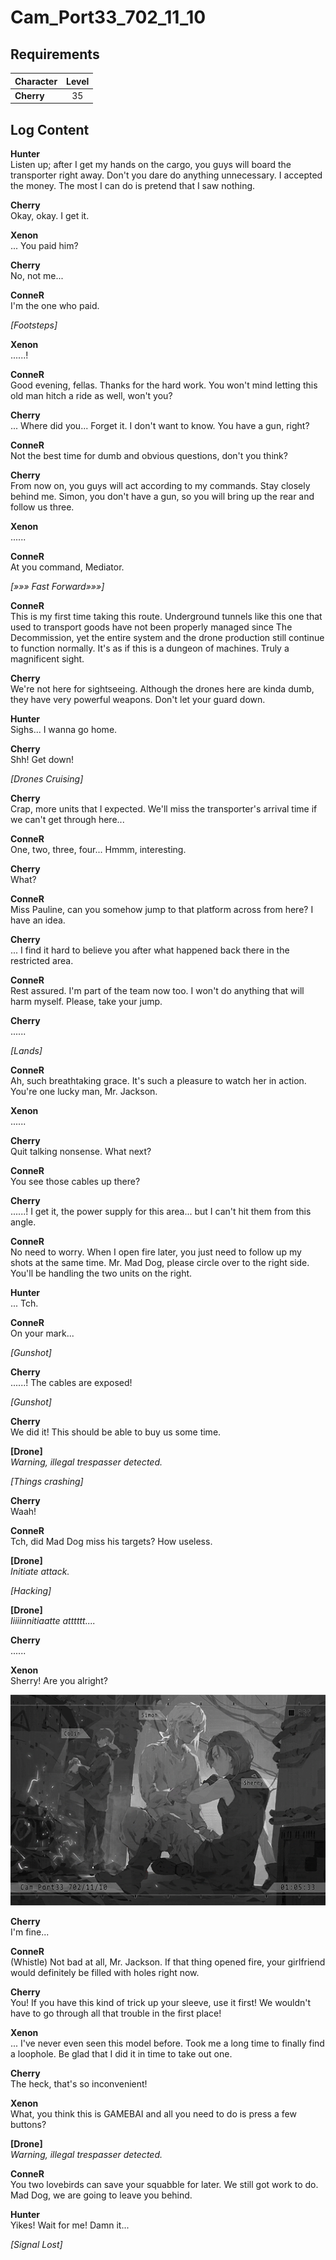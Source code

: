 # Cam_Port33_702_11_10
## Requirements
|Character |Level|
|----------|:---:|
|**Cherry**| 35  |

## Log Content
**Hunter**<br>
Listen up; after I get my hands on the cargo, you guys will board the transporter right away. Don't you dare do anything unnecessary. I accepted the money. The most I can do is pretend that I saw nothing.

**Cherry**<br>
Okay, okay. I get it.

**Xenon**<br>
... You paid him?

**Cherry**<br>
No, not me...

**ConneR**<br>
I'm the one who paid.

*\[Footsteps\]*

**Xenon**<br>
......!

**ConneR**<br>
Good evening, fellas. Thanks for the hard work. You won't mind letting this old man hitch a ride as well, won't you?

**Cherry**<br>
... Where did you... Forget it. I don't want to know. You have a gun, right?

**ConneR**<br>
Not the best time for dumb and obvious questions, don't you think?

**Cherry**<br>
From now on, you guys will act according to my commands. Stay closely behind me. Simon, you don't have a gun, so you will bring up the rear and follow us three.

**Xenon**<br>
......

**ConneR**<br>
At you command, Mediator.

*[»»» Fast Forward»»»]*

**ConneR**<br>
This is my first time taking this route. Underground tunnels like this one that used to transport goods have not been properly managed since The Decommission, yet the entire system and the drone production still continue to function normally. It's as if this is a dungeon of machines. Truly a magnificent sight.

**Cherry**<br>
We're not here for sightseeing. Although the drones here are kinda dumb, they have very powerful weapons. Don't let your guard down.

**Hunter**<br>
Sighs... I wanna go home.

**Cherry**<br>
Shh! Get down!

*\[Drones Cruising\]*

**Cherry**<br>
Crap, more units that I expected. We'll miss the transporter's arrival time if we can't get through here...

**ConneR**<br>
One, two, three, four... Hmmm, interesting.

**Cherry**<br>
What?

**ConneR**<br>
Miss Pauline, can you somehow jump to that platform across from here? I have an idea.

**Cherry**<br>
... I find it hard to believe you after what happened back there in the restricted area.

**ConneR**<br>
Rest assured. I'm part of the team now too. I won't do anything that will harm myself. Please, take your jump.

**Cherry**<br>
......

*\[Lands\]*

**ConneR**<br>
Ah, such breathtaking grace. It's such a pleasure to watch her in action.<br>
You're one lucky man, Mr. Jackson.

**Xenon**<br>
......

**Cherry**<br>
Quit talking nonsense. What next?

**ConneR**<br>
You see those cables up there?

**Cherry**<br>
......! I get it, the power supply for this area... but I can't hit them from this angle.

**ConneR**<br>
No need to worry. When I open fire later, you just need to follow up my shots at the same time. Mr. Mad Dog, please circle over to the right side. You'll be handling the two units on the right.

**Hunter**<br>
... Tch.

**ConneR**<br>
On your mark...

*\[Gunshot\]*

**Cherry**<br>
......! The cables are exposed!

*\[Gunshot\]*

**Cherry**<br>
We did it! This should be able to buy us some time.

**[Drone]**<br>
*Warning, illegal trespasser detected.*

*\[Things crashing\]*

**Cherry**<br>
Waah!

**ConneR**<br>
Tch, did Mad Dog miss his targets? How useless.

**[Drone]**<br>
*Initiate attack.*

*\[Hacking\]*

**[Drone]**<br>
*Iiiiinnitiaatte atttttt....*

**Cherry**<br>
......

**Xenon**<br>
Sherry! Are you alright?

![chos4401.png](./attachments/chos4401.png)

**Cherry**<br>
I'm fine...

**ConneR**<br>
(Whistle) Not bad at all, Mr. Jackson. If that thing opened fire, your girlfriend would definitely be filled with holes right now.

**Cherry**<br>
You! If you have this kind of trick up your sleeve, use it first! We wouldn't have to go through all that trouble in the first place!

**Xenon**<br>
... I've never even seen this model before. Took me a long time to finally find a loophole. Be glad that I did it in time to take out one.

**Cherry**<br>
The heck, that's so inconvenient!

**Xenon**<br>
What, you think this is GAMEBAI and all you need to do is press a few buttons?

**[Drone]**<br>
*Warning, illegal trespasser detected.*

**ConneR**<br>
You two lovebirds can save your squabble for later. We still got work to do. Mad Dog, we are going to leave you behind.

**Hunter**<br>
Yikes! Wait for me! Damn it...

*[Signal Lost]*
